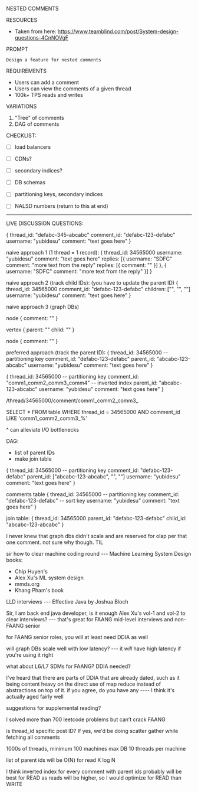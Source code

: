 


NESTED COMMENTS



RESOURCES
- Taken from here: https://www.teamblind.com/post/System-design-questions-4CnNOVgF






PROMPT
```
Design a feature for nested comments
```







REQUIREMENTS
- Users can add a comment
- Users can view the comments of a given thread
- 100k+ TPS reads and writes




VARIATIONS
1. "Tree" of comments
2. DAG of comments











CHECKLIST:
- [ ] load balancers
- [ ] CDNs?
- [ ] secondary indices?
- [ ] DB schemas
- [ ] partitioning keys, secondary indices
- [ ] NALSD numbers (return to this at end)













--------------------
LIVE DISCUSSION QUESTIONS:









{
    thread_id: "defabc-345-abcabc"
    comment_id: "defabc-123-defabc"
    username: "yubidesu"
    comment: "text goes here"
}







naive approach 1 (1 thread = 1 record):
{
    thread_id: 34565000
    username: "yubidesu"
    comment: "text goes here"
    replies: [{
        username: "SDFC"
        comment: "more text from the reply"
        replies: [{
            comment: ""
        }]
    }, {
        username: "SDFC"
        comment: "more text from the reply"
    }]
}

naive approach 2 (track child IDs):
(you have to update the parent ID)
{
    thread_id: 34565000
    comment_id: "defabc-123-defabc"
    children: ["", "", ""]
    username: "yubidesu"
    comment: "text goes here"
}


naive approach 3 (graph DBs)

node
{
    comment: ""
}

vertex
{
    parent: ""
    child: ""
}

node
{
    comment: ""
}







preferred approach (track the parent ID):
{
    thread_id: 34565000                  -- partitioning key
    comment_id: "defabc-123-defabc"
    parent_id: "abcabc-123-abcabc"
    username: "yubidesu"
    comment: "text goes here"
}






{
    thread_id: 34565000                  -- partitioning key
    comment_id: "comm1_comm2_comm3_comm4"    -- inverted index
    parent_id: "abcabc-123-abcabc"
    username: "yubidesu"
    comment: "text goes here"
}


/thread/34565000/comment/comm1_comm2_comm3_

SELECT *
FROM table
WHERE thread_id = 34565000
AND comment_id LIKE 'comm1_comm2_comm3_%'

^ can alleviate I/O bottlenecks






DAG:
- list of parent IDs
- make join table

{
    thread_id: 34565000                  -- partitioning key
    comment_id: "defabc-123-defabc"
    parent_id: ["abcabc-123-abcabc", "", ""]
    username: "yubidesu"
    comment: "text goes here"
}




comments table
{
    thread_id: 34565000                  -- partitioning key
    comment_id: "defabc-123-defabc"      -- sort key
    username: "yubidesu"
    comment: "text goes here"
}

join table:
{
    thread_id: 34565000
    parent_id: "defabc-123-defabc"
    child_id: "abcabc-123-abcabc"
}











I never knew that graph dbs didn't scale and are reserved for olap per that one comment. not sure why though. TIL



sir how to clear machine coding round
\---
Machine Learning System Design books:
- Chip Huyen's
- Alex Xu's ML system design
- mmds.org
- Khang Pham's book





LLD interviews
\---
Effective Java by Joshua Bloch







Sir, I am back end java developer, is it enough Alex Xu's vol-1 and vol-2 to clear interviews?
\---
that's great for FAANG mid-level interviews and non-FAANG senior

for FAANG senior roles,
you will at least need DDIA as well






will graph DBs scale well with low latency?
\---
it *will* have high latency if you're using it right





what about L6/L7 SDMs for FAANG? DDIA needed?





I've heard that there are parts of DDIA that are already dated, such as it being content heavy on the direct use of map reduce instead of abstractions on top of it. if you agree, do you have any
\----
I think it's actually aged fairly well



suggestions for supplemental reading?




I solved more than 700 leetcode problems but can’t crack FAANG





is thread_id specific post ID? If yes, we'd be doing scatter gather while fetching all comments

1000s of threads, minimum
100 machines max DB
10 threads per machine




list of parent ids will be O(N) for read
K log N




I think inverted index for every comment with parent ids probably will be best for READ as reads will be higher, so I would optimize for READ than WRITE




























































































